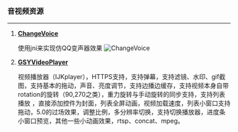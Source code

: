 ### 音视频资源
----

1. [**ChangeVoice**](https://github.com/AxeChen/ChangeVoice)
	
    使用jni来实现仿QQ变声器效果
	![ChangeVoice](https://camo.githubusercontent.com/91bb41c808d7eee6ae785d5f4c2548d4104c7b6b/68747470733a2f2f6e6f74652e796f7564616f2e636f6d2f7977732f7075626c69632f7265736f757263652f66353132313638326438333933353566323933616266643564656332396539642f786d6c6e6f74652f37384642454634303846374234314434424539334630363132303031353733392f39303430)

2. [**GSYVideoPlayer**](https://github.com/CarGuo/GSYVideoPlayer)

    视频播放器（IJKplayer），HTTPS支持，支持弹幕，支持滤镜、水印、gif截图，支持基本的拖动，声音、亮度调节，支持边播边缓存，支持视频本身自带rotation的旋转（90,270之类），重力旋转与手动旋转的同步支持，支持列表播放 ，直接添加控件为封面，列表全屏动画，视频加载速度，列表小窗口支持拖动，5.0的过场效果，调整比例，多分辨率切换，支持切换播放器，进度条小窗口预览，其他一些小动画效果，rtsp、concat、mpeg。